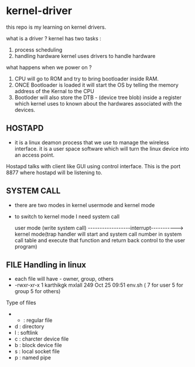 # kernel-driver

this repo is my learning on kernel drivers.

what is a driver ?
kernel has two tasks : 
   1. process scheduling 
   2. handling hardware
kernel uses drivers to handle hardware
   
what happens when we power on ?
1. CPU will go to ROM and try to bring bootloader inside RAM.
2. ONCE Bootloader is loaded it will start the OS by telling the memory address of the Kernal to the CPU
3. Bootloder will also store the DTB - (device tree blob) inside a register which kernel uses to known about the hardwares associated with the devices.


## HOSTAPD
- it is a linux deamon process that we use to manage the wireless interface. it is a user space software which will turn the linux device into an access point.

Hostapd talks with client like GUI using control interface. This is the port 8877 where hostapd will be listening to.


## SYSTEM CALL
- there are two modes in kernel usermode and kernel mode
- to switch to kernel mode I need system call

    user mode (write system call) ------------------interrupt-----------> kernel mode(trap handler will start and  system call number in system call table and execute that function and return back control to the user program)

## FILE Handling in linux
- each file will have - owner, group, others
- -rwxr-xr-x 1 karthikgk mxlall 249 Oct 25 09:51 env.sh ( 7 for user 5 for group 5 for others)

Type of files
- - : regular file
- d : directory
- l : softlink
- c : charcter device file
- b : block device file
- s : local socket file
- p : named pipe

  
